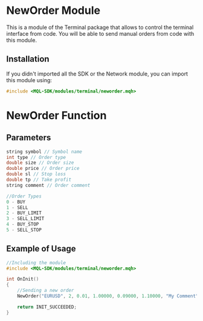 # NewOrder Module
This is a module of the Terminal package that allows to control the terminal interface from code. You will be able to send manual orders from code with this module.

## Installation
If you didn't imported all the SDK or the Network module, you can import this module using:
```cpp
#include <MQL-SDK/modules/terminal/neworder.mqh>
```

# NewOrder Function
## Parameters
```cpp
string symbol // Symbol name
int type // Order type
double size // Order size
double price // Order price
double sl // Stop loss
double tp // Take profit
string comment // Order comment

//Order Types
0 - BUY
1 - SELL
2 - BUY_LIMIT
3 - SELL_LIMIT
4 - BUY_STOP
5 - SELL_STOP
```

## Example of Usage
```cpp
//Including the module
#include <MQL-SDK/modules/terminal/neworder.mqh>

int OnInit()
{
    //Sending a new order
    NewOrder("EURUSD", 2, 0.01, 1.00000, 0.09000, 1.10000, "My Comment");

    return INIT_SUCCEEDED;
}
```